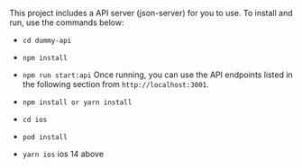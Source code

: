 
This project includes a API server (json-server) for you to use. To install and run, use the commands below:

- `cd dummy-api`
- `npm install`
- `npm run start:api`
Once running, you can use the API endpoints listed in the following section from `http://localhost:3001`.

- `npm install or yarn install`
- `cd ios`
- `pod install`
- `yarn ios`
ios 14 above

